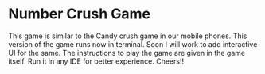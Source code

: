 # Number Crush Game
This game is similar to the Candy crush game in our mobile phones.
This version of the game runs now in terminal. Soon I will work to add interactive UI for the same.
The instructions to play the game are given in the game itself. Run it in any IDE for better experience. Cheers!!
